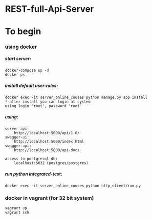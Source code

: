 # REST-full-Api-Server

# To begin

### using docker
##### start server:
    docker-compose up -d
    docker ps
##### install default user-roles:
    docker exec -it server_online_couses python manage.py app install
    * after install you can login at system
    using login 'root', password 'root'

##### using:
    server api:
        http://localhost:5000/api/1.0/
    swagger-ui:
        http://localhost:5000/index.html
    swagger-api:
        http://localhost:5000/api-docs

    access to postgresql-db:
        localhost:5032 (postgres/postgres)

##### run python integrated-test:
    docker exec -it server_online_couses python http_client/run.py

### docker in vagrant (for 32 bit system)
    vagrant up
    vagrant ssh